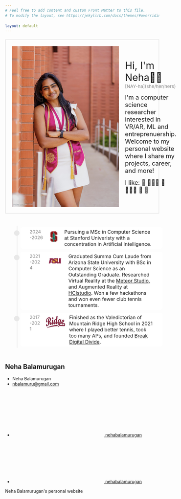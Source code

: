 ```yaml
---
# Feel free to add content and custom Front Matter to this file.
# To modify the layout, see https://jekyllrb.com/docs/themes/#overriding-theme-defaults

layout: default
---
```


  <style>
    .intro-section {
      display: flex;
      border: 2px solid #e8e8e8;
      padding: 20px;    
      max-width: 800px;
      margin-top: 20px;
      align-items: center;
      gap: 20px;
    }
    .intro-section img {
      max-width: 350px;
    }
    .intro-section p {
      margin: 0;
      font-size: 32px;
    }
    .intro-section .enjoy {
      margin: 0;
      padding-top: 15px;
      font-size: 20px;
    }
    .intro-section .pronouns {
      margin: 0;
      padding-top: 0px;
      font-size: 15px;
      display: block;
        font-size: 15px;
        color: #888;
    }

/* Timeline CSS */
.timeline-wrapper {
  padding: 20px;
  margin-top: 20px;
}

.timeline {
  position: relative;
  max-width: 800px; /* Set a max width for the timeline */
  margin: 0 auto;
}

.timeline::after {
  content: '';
  position: absolute;
  width: 2px; /* Thinner line */
  background-color: #e8e8e8;
  top: 0;
  bottom: 0;
  left: 20px; /* Position line closer to the left */
  margin-left: -2px;
}

.timeline-item {
  padding: 5px 20px;
  position: relative;
  background-color: inherit;
  width: 100%; /* Full width */
  margin-left: 10px; /* Indent content from the line */
}

.timeline-item::after {
  content: '';
  position: absolute;
  width: 10px; /* Smaller circle */
  height: 10px; /* Smaller circle */
  background-color:  #e8e8e8;
  border: 4px solid #e8e8e8;
  top: 15px;
  left: -1px; /* Position circle closer to the line */
  border-radius: 50%;
  z-index: 1;
}

.timeline-content {
  display: flex; /* Add this line */
  align-items: left; /* Add this line */
  padding: 5px 30px;
  background-color: rgb(255, 255, 255);
  position: relative;
  border-radius: 6px;
}

.timeline-content h2 {
  margin-top: 0;
  font-size: 20px;
}

.timeline-content p {
  margin: 0;
  font-size: 16px;
}

.timeline-content time {
  display: block;
  font-size: 15px;
  color: #888;
}
.timeline-logo {
  width: 70px; /* Set width of logo */
  height: 50px; /* Set height of logo */
  margin-right: 10px; /* Space between logo and text */
  margin-left: 10px; /* Space between logo and text */
  vertical-align: middle; /* Align vertically with text */
}
.timeline-ridge {
  width: 50px; /* Set width of logo */
  height: 50px; /* Set height of logo */
  margin-right: 10px; /* Space between logo and text */
  margin-left: 10px; /* Space between logo and text */
  vertical-align: middle; /* Align vertically with text */
}
</style>

<!--Body-->
  <main class="page-content" aria-label="Content">
    <div class="wrapper">
      <div class="intro-section">
        <img src="/assets/images/profile.jpg" alt="Neha Balamurugan">
        <div class="wrapper">
            <p> Hi, I'm Neha👋🏾 </p>  
            <p class="pronouns">[NAY-ha](she/her/hers)</p>
            <p class= "enjoy">I'm a computer science researcher interested in VR/AR, ML and entreprenuership. Welcome to my personal website where I share my projects, career, and more!</p>
            <p class="enjoy">I like: 🎾 👩🏾‍💻 🧄 🏋🏾‍♀️ 🦦 🌵</p>
        </div>
      </div>
    </div>
    <div class="wrapper">
      <div class="timeline-wrapper">
        <div class="timeline">
        <div class="timeline-item">
            <div class="timeline-content">
              <time> 2024-2026</time>
              <img src="/assets/images/stanford-logo.webp" alt="Stanford" class="timeline-logo">
              <p> Pursuing a MSc in Computer Science at Stanford Univeristy with a concentration in Artificial Intelligence. </p>
            </div>
          </div>
          <div class="timeline-item">
            <div class="timeline-content">
              <time> 2021-2024</time>
              <img src="/assets/images/asu-logo.png" alt="ASU" class="timeline-logo">
              <p> Graduated Summa Cum Laude from Arizona State University with BSc in Computer Science as an Outstanding Graduate. Researched Virtual Reality at the <a href="https://meteor.ame.asu.edu/" target="_blank">Meteor Studio</a>, and Augmented Reality at <a href="https://hcistudio.org/" target="_blank">HCIstudio</a>. Won a few hackathons and won even fewer club tennis tournaments. 
             </p>
            </div>
          </div>
          <div class="timeline-item">
            <div class="timeline-content">
              <time> 2017-2021</time>
              <img src="/assets/images/mtn-logo.jpeg" alt="ASU" class="timeline-logo">
              <p> Finished as the Valedictorian of Mountain Ridge High School in 2021 where I played better tennis, took too many APs, and founded <a href="https://www.yourvalley.net/stories/mountain-ridge-students-help-break-digital-divide,181284" target="_blank">Break Digital Divide</a>. 
             </p>
            </div>
          </div>
          <!-- Add more timeline items as needed -->
        </div>
      </div>
    </div>
  </main>


  <!--Footer-->
  <footer class="site-footer h-card">
    <data class="u-url" href="/"></data>
    <div class="wrapper">
      <h2 class="footer-heading">Neha Balamurugan</h2>
      <div class="footer-col-wrapper">
        <div class="footer-col footer-col-1">
          <ul class="contact-list">
            <li class="p-name">Neha Balamurugan</li>
            <li><a class="u-email" href="mailto:nbalamuru@gmail.com">nbalamuru@gmail.com</a></li>
          </ul>
        </div>
        <div class="footer-col footer-col-2">
          <ul class="social-media-list">
            <li><a href="https://github.com/nehabalamurugan"><svg class="svg-icon"><use xlink:href="/assets/minima-social-icons.svg#github"></use></svg> <span class="username">nehabalamurugan</span></a></li>
            <li><a href="https://www.linkedin.com/in/neha-balamurugan"><svg class="svg-icon"><use xlink:href="/assets/minima-social-icons.svg#linkedin"></use></svg> <span class="username">nehabalamurugan</span></a></li>
          </ul>
        </div>
        <div class="footer-col footer-col-3">
          <p>Neha Balamurugan&#39;s personal website</p>
        </div>
      </div>
    </div>
  </footer>

